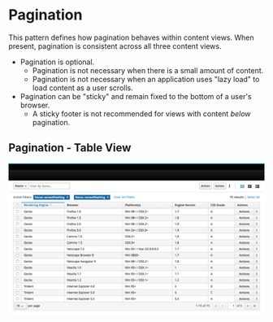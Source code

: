 # Pagination

This pattern defines how pagination behaves within content views. When present, pagination is consistent across all three content views.

* Pagination is optional.
  * Pagination is not necessary when there is a small amount of content.
  * Pagination is not necessary when an application uses "lazy load" to load content as a user scrolls.
* Pagination can be "sticky" and remain fixed to the bottom of a user's browser.
  * A sticky footer is not recommended for views with content *below* pagination.

## Pagination - Table View

![Pagination Overview](img/pagination_overview.png)
